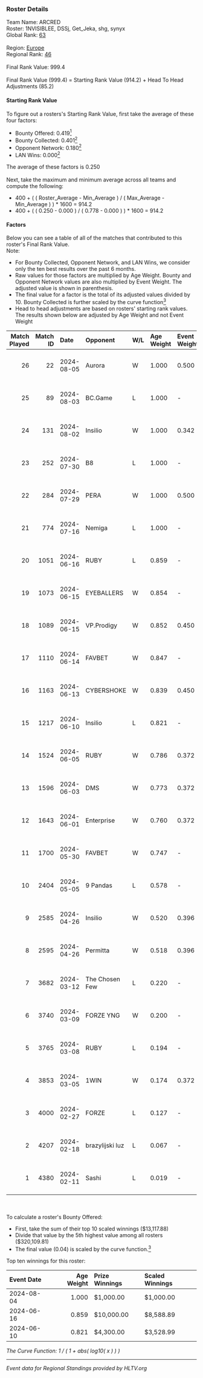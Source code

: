 ### Roster Details<br />
Team Name: ARCRED<br />
Roster: 1NVISIBLEE, DSSj, Get_Jeka, shg, synyx<br />
Global Rank: [63](../standings_global.md)<br />
<br />
Region: [Europe]( ../standings_europe.md)<br />
Regional Rank: [46]( ../standings_europe.md)<br />
<br />
Final Rank Value:  999.4<br />
<br />
Final Rank Value (999.4) = Starting Rank Value (914.2) + Head To Head Adjustments (85.2)<br />

#### Starting Rank Value<br />
To figure out a rosters's Starting Rank Value, first take the average of these four factors:<br />
- Bounty Offered: 0.419[<sup>1</sup>](#table2)
- Bounty Collected: 0.401[<sup>2</sup>](#table1)
- Opponent Network: 0.180[<sup>2</sup>](#table1)
- LAN Wins: 0.000[<sup>2</sup>](#table1)

The average of these factors is 0.250<br />
<br />
Next, take the maximum and minimum average across all teams and compute the following:<br />
- 400 + ( ( Roster_Average - Min_Average ) / ( Max_Average - Min_Average ) ) * 1600 = 914.2
- 400 + ( ( 0.250 - 0.000 ) / ( 0.778 - 0.000 ) ) * 1600 = 914.2


#### Factors<br />
Below you can see a table of all of the matches that contributed to this roster's Final Rank Value.<br />
Note:<br />

- For Bounty Collected, Opponent Network, and LAN Wins, we consider only the ten best results over the past 6 months.
- Raw values for those factors are multiplied by Age Weight. Bounty and Opponent Network values are also multiplied by Event Weight. The adjusted value is shown in parenthesis.
- The final value for a factor is the total of its adjusted values divided by 10. Bounty Collected is further scaled by the curve function[<sup>3</sup>](#curveFunction)
- Head to head adjustments are based on rosters' starting rank values. The results shown below are adjusted by Age Weight and not Event Weight
<span id="table1"></span><br />


| Match Played | Match ID | Date       | Opponent        | W/L | Age Weight | Event Weight | Bounty Collected | Opponent Network | LAN Wins  | H2H Adj. | Roster                                 |
| -: | -: | :- | :- | :- | :- | :- | :- | :- | :- | -: | :- |
|           26 |       22 | 2024-08-05 | Aurora          | W   | 1.000      | 0.500        | 0.420 (0.210)    | 0.758 (0.379)    | 0 (0.000) |    28.83 | 1NVISIBLEE, DSSj, Get_Jeka, shg, synyx |
|           25 |       89 | 2024-08-03 | BC.Game         | L   | 1.000      | -            | -                | -                | -         |   -17.34 | 1NVISIBLEE, DSSj, Get_Jeka, shg, synyx |
|           24 |      131 | 2024-08-02 | Insilio         | W   | 1.000      | 0.342        | 0.023 (0.008)    | 0.539 (0.185)    | 0 (0.000) |    14.73 | 1NVISIBLEE, DSSj, Get_Jeka, shg, synyx |
|           23 |      252 | 2024-07-30 | B8              | L   | 1.000      | -            | -                | -                | -         |    -8.46 | 1NVISIBLEE, DSSj, Get_Jeka, shg, synyx |
|           22 |      284 | 2024-07-29 | PERA            | W   | 1.000      | 0.500        | 0.047 (0.024)    | 0.435 (0.218)    | 0 (0.000) |    15.22 | 1NVISIBLEE, DSSj, Get_Jeka, shg, synyx |
|           21 |      774 | 2024-07-16 | Nemiga          | L   | 1.000      | -            | -                | -                | -         |    -7.28 | 1NVISIBLEE, DSSj, Get_Jeka, shg, synyx |
|           20 |     1051 | 2024-06-16 | RUBY            | L   | 0.859      | -            | -                | -                | -         |   -16.55 | 1NVISIBLEE, DSSj, Get_Jeka, shg, synyx |
|           19 |     1073 | 2024-06-15 | EYEBALLERS      | W   | 0.854      | -            | -                | -                | 0 (0.000) |     9.99 | 1NVISIBLEE, DSSj, Get_Jeka, shg, synyx |
|           18 |     1089 | 2024-06-15 | VP.Prodigy      | W   | 0.852      | 0.450        | 0.025 (0.010)    | 0.383 (0.147)    | 0 (0.000) |    10.72 | 1NVISIBLEE, DSSj, Get_Jeka, shg, synyx |
|           17 |     1110 | 2024-06-14 | FAVBET          | W   | 0.847      | -            | -                | -                | 0 (0.000) |     9.00 | 1NVISIBLEE, DSSj, Get_Jeka, shg, synyx |
|           16 |     1163 | 2024-06-13 | CYBERSHOKE      | W   | 0.839      | 0.450        | 0.039 (0.015)    | 0.339 (0.128)    | 0 (0.000) |    10.84 | 1NVISIBLEE, DSSj, Get_Jeka, shg, synyx |
|           15 |     1217 | 2024-06-10 | Insilio         | L   | 0.821      | -            | -                | -                | -         |   -11.84 | 1NVISIBLEE, DSSj, Get_Jeka, shg, synyx |
|           14 |     1524 | 2024-06-05 | RUBY            | W   | 0.786      | 0.372        | 0.095 (0.028)    | 0.479 (0.140)    | 0 (0.000) |    11.75 | 1NVISIBLEE, DSSj, Get_Jeka, shg, synyx |
|           13 |     1596 | 2024-06-03 | DMS             | W   | 0.773      | 0.372        | -                | 0.428 (0.123)    | 0 (0.000) |    13.77 | 1NVISIBLEE, DSSj, Get_Jeka, shg, synyx |
|           12 |     1643 | 2024-06-01 | Enterprise      | W   | 0.760      | 0.372        | 0.039 (0.011)    | 0.641 (0.181)    | 0 (0.000) |    11.68 | 1NVISIBLEE, DSSj, Get_Jeka, shg, synyx |
|           11 |     1700 | 2024-05-30 | FAVBET          | W   | 0.747      | -            | -                | -                | -         |     7.93 | 1NVISIBLEE, DSSj, Get_Jeka, shg, synyx |
|           10 |     2404 | 2024-05-05 | 9 Pandas        | L   | 0.578      | -            | -                | -                | -         |    -7.18 | 1NVISIBLEE, DSSj, Get_Jeka, shg, synyx |
|            9 |     2585 | 2024-04-26 | Insilio         | W   | 0.520      | 0.396        | 0.023 (0.005)    | 0.539 (0.111)    | -         |     8.47 | 1NVISIBLEE, DSSj, Get_Jeka, shg, synyx |
|            8 |     2595 | 2024-04-26 | Permitta        | W   | 0.518      | 0.396        | 0.039 (0.008)    | 0.919 (0.189)    | -         |     9.74 | 1NVISIBLEE, DSSj, Get_Jeka, shg, synyx |
|            7 |     3682 | 2024-03-12 | The Chosen Few  | L   | 0.220      | -            | -                | -                | -         |    -5.44 | 1NVISIBLEE, DSSj, Get_Jeka, shg, synyx |
|            6 |     3740 | 2024-03-09 | FORZE YNG       | W   | 0.200      | -            | -                | -                | -         |     0.34 | 1NVISIBLEE, DSSj, Get_Jeka, shg, synyx |
|            5 |     3765 | 2024-03-08 | RUBY            | L   | 0.194      | -            | -                | -                | -         |    -2.89 | 1NVISIBLEE, DSSj, Get_Jeka, shg, synyx |
|            4 |     3853 | 2024-03-05 | 1WIN            | W   | 0.174      | 0.372        | 0.033 (0.002)    | -                | -         |     2.89 | 1NVISIBLEE, DSSj, Get_Jeka, shg, synyx |
|            3 |     4000 | 2024-02-27 | FORZE           | L   | 0.127      | -            | -                | -                | -         |    -2.16 | 1NVISIBLEE, DSSj, Get_Jeka, shg, synyx |
|            2 |     4207 | 2024-02-18 | brazylijski luz | L   | 0.067      | -            | -                | -                | -         |    -1.39 | 1NVISIBLEE, DSSj, Get_Jeka, shg, synyx |
|            1 |     4380 | 2024-02-11 | Sashi           | L   | 0.019      | -            | -                | -                | -         |    -0.12 | 1NVISIBLEE, DSSj, Get_Jeka, shg, synyx |

<br />
<span id="table2"></span><br />
To calculate a roster's Bounty Offered:<br />

- First, take the sum of their top 10 scaled winnings ($13,117.88)
- Divide that value by the 5th highest value among all rosters ($320,109.81)
- The final value (0.04) is scaled by the curve function.[<sup>3</sup>](#curveFunction)

Top ten winnings for this roster:<br />

| Event Date | Age Weight | Prize Winnings | Scaled Winnings |
| :- | -: | :- | :- |
| 2024-08-04 |      1.000 | $1,000.00      | $1,000.00       |
| 2024-06-16 |      0.859 | $10,000.00     | $8,588.89       |
| 2024-06-10 |      0.821 | $4,300.00      | $3,528.99       |


<span id="curveFunction"></span>_The Curve Function: 1 / ( 1 + abs( log10( x ) ) )_<br />

---
_Event data for Regional Standings provided by HLTV.org_<br />
